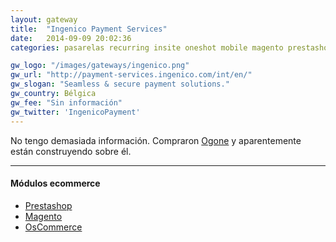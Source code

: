 ```yaml
---
layout: gateway
title:  "Ingenico Payment Services"
date:   2014-09-09 20:02:36
categories: pasarelas recurring insite oneshot mobile magento prestashop

gw_logo: "/images/gateways/ingenico.png"
gw_url: "http://payment-services.ingenico.com/int/en/"
gw_slogan: "Seamless & secure payment solutions."
gw_country: Bélgica
gw_fee: "Sin información"
gw_twitter: 'IngenicoPayment'
---
```


No tengo demasiada información. Compraron [Ogone](/ogone/) y aparentemente están construyendo sobre él.


-------------

#### Módulos ecommerce

- [Prestashop](http://addons.prestashop.com/en/payments-gateways-prestashop-modules/1798-ogone.html)
- [Magento](http://payment-services.ingenico.com/int/en/support/magento-payment-gateway-extension )
- [OsCommerce](http://addons.oscommerce.com/info/8603)


